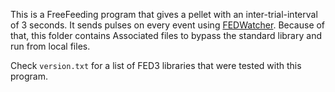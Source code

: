 This is a FreeFeeding program that gives a pellet with an inter-trial-interval of 3 seconds.
It sends pulses on every event using [FEDWatcher](https://github.com/matiasandina/FEDWatcher).
Because of that, this folder contains Associated files to bypass the standard library and run from local files.

Check `version.txt` for a list of FED3 libraries that were tested with this program.
